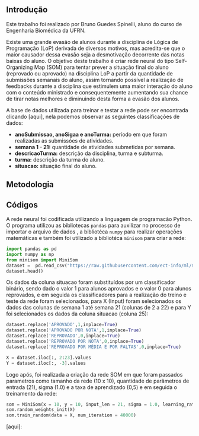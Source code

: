 ## Introdução

Este trabalho foi realizado por Bruno Guedes Spinelli, aluno do curso de Engenharia Biomédica da UFRN.

Existe uma grande evasão de alunos durante a disciplina de Lógica de Programação (LoP) derivada de diversos motivos, mas acredita-se que o maior causador dessa evasão seja a desmotivação decorrente das notas baixas do aluno. O objetivo deste trabalho é criar rede neural do tipo Self-Organizing Map (SOM) para tentar prever a situação final do aluno (reprovado ou aprovado) na disciplina LoP a partir da quantidade de submissões semanais do aluno, assim tornando possível a realização de feedbacks durante a disciplina que estimulem uma maior interação do aluno com o conteúdo ministrado e consequentemente aumentando sua chance de tirar notas melhores e diminuindo desta forma a evasão dos alunos.

A base de dados utilizada para treinar e testar a rede pode ser encontrada clicando [aqui], nela podemos observar as seguintes classificações de dados:

* **anoSubmissao, anoSigaa e anoTurma:** período em que foram realizadas as submissóes de atividades.
* **semana 1 - 21:** quantidade de atividades submetidas por semana.
* **descricaoTurma:** descrição da disciplina, turma e subturma.
* **turma:** descrição da turma do aluno.
* **situacao:** situação final do aluno.

## Metodologia


## Códigos

A rede neural foi codificada utilizando a linguagem de programacão Python. O programa utilizou as bibliotecas ```pandas```  para auxilizar no processo de importar o arquivo de dados , a bibliotéca ```numpy``` para realizar operações matemáticas e também foi utilizado a bibliotéca ```minisom``` para criar a rede:

```py
import pandas as pd
import numpy as np
from minisom import MiniSom
dataset =  pd.read_csv("https://raw.githubusercontent.com/ect-info/ml/master/dados/lop_submissao_semana.csv",index_col=False )
dataset.head()
```
Os dados da coluna situacao foram substituídos por um classificador binário, sendo dado o valor 1 para alunos aprovados e o  valor 0  para alunos reprovados, e em seguida os classificadores para a realização do treino e teste da rede foram selecionados, para X (Input) foram selecionados os dados das colunas de semana 1  até semana 21 (colunas de 2 a 22) e para Y foi selecionados os dados da coluna situacao (coluna 25):

```py
dataset.replace('APROVADO',1,inplace=True)
dataset.replace('APROVADO POR NOTA',1,inplace=True)
dataset.replace('REPROVADO',0,inplace=True)
dataset.replace('REPROVADO POR NOTA',0,inplace=True)
dataset.replace('REPROVADO POR MÉDIA E POR FALTAS',0,inplace=True)

X = dataset.iloc[:, 2:23].values
Y = dataset.iloc[:, -3].values
```

Logo após, foi realizada a criação da rede SOM em que foram passados parametros como tamanho da rede (10 x 10), quantidade de parâmetros de entrada (21), sigma (1.0) e a taxa de aprendizado (0,5) e em seguida o treinamento da rede:

```py
som = MiniSom(x = 10, y = 10, input_len = 21, sigma = 1.0, learning_rate = 0.5)
som.random_weights_init(X)
som.train_random(data = X, num_iteration = 40000)
```


<!-- Links -->

[aqui]: 

